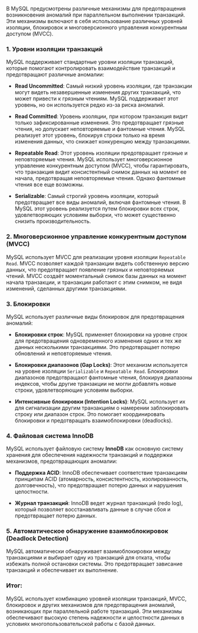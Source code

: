 В MySQL предусмотрены различные механизмы для предотвращения возникновения аномалий при параллельном выполнении транзакций. Эти механизмы включают в себя использование различных уровней изоляции, блокировок и многоверсионного управления конкурентным доступом (MVCC).

### 1. **Уровни изоляции транзакций**

MySQL поддерживает стандартные уровни изоляции транзакций, которые помогают контролировать взаимодействие транзакций и предотвращают различные аномалии:

- **Read Uncommitted**: Самый низкий уровень изоляции, где транзакции могут видеть незавершенные изменения других транзакций, что может привести к грязным чтениям. MySQL поддерживает этот уровень, но он используется редко из-за риска аномалий.

- **Read Committed**: Уровень изоляции, при котором транзакция видит только зафиксированные изменения. Это предотвращает грязные чтения, но допускает неповторяемые и фантомные чтения. MySQL реализует этот уровень, блокируя строки только на время изменения данных, что снижает конкуренцию между транзакциями.

- **Repeatable Read**: Этот уровень изоляции предотвращает грязные и неповторяемые чтения. MySQL использует многоверсионное управление конкурентным доступом (MVCC), чтобы гарантировать, что транзакция видит консистентный снимок данных на момент ее начала, предотвращая неповторяемые чтения. Однако фантомные чтения все еще возможны.

- **Serializable**: Самый строгий уровень изоляции, который предотвращает все виды аномалий, включая фантомные чтения. В MySQL этот уровень реализуется путем блокировки всех строк, удовлетворяющих условиям выборки, что может существенно снизить производительность.

### 2. **Многоверсионное управление конкурентным доступом (MVCC)**

MySQL использует MVCC для реализации уровня изоляции `Repeatable Read`. MVCC позволяет каждой транзакции видеть собственную версию данных, что предотвращает появление грязных и неповторяемых чтений. MVCC создаёт моментальный снимок базы данных на момент начала транзакции, и транзакции работают с этим снимком, не видя изменений, сделанных другими транзакциями.

### 3. **Блокировки**

MySQL использует различные виды блокировок для предотвращения аномалий:

- **Блокировки строк**: MySQL применяет блокировки на уровне строк для предотвращения одновременного изменения одних и тех же данных несколькими транзакциями. Это предотвращает потерю обновлений и неповторяемые чтения.

- **Блокировки диапазонов (Gap Locks)**: Этот механизм используется на уровне изоляции `Serializable` и `Repeatable Read`. Блокировки диапазонов предотвращают фантомные чтения, блокируя диапазоны индексов, чтобы другие транзакции не могли добавлять новые строки, удовлетворяющие условиям выборки.

- **Интенсивные блокировки (Intention Locks)**: MySQL использует их для сигнализации другим транзакциям о намерении заблокировать строку или диапазон строк. Это помогает координировать блокировки и предотвращать взаимоблокировки (deadlocks).

### 4. **Файловая система InnoDB**

MySQL использует файловую систему **InnoDB** как основную систему хранения для обеспечения надежности транзакций и поддержки механизмов, предотвращающих аномалии:

- **Поддержка ACID**: InnoDB обеспечивает соответствие транзакциям принципам ACID (атомарность, консистентность, изолированность, долговечность), что предотвращает потерю данных и нарушения целостности.
  
- **Журнал транзакций**: InnoDB ведет журнал транзакций (redo log), который позволяет восстанавливать данные в случае сбоя и предотвращает потерю данных.

### 5. **Автоматическое обнаружение взаимоблокировок (Deadlock Detection)**

MySQL автоматически обнаруживает взаимоблокировки между транзакциями и выбирает одну из транзакций для отката, чтобы избежать полной остановки системы. Это предотвращает зависание транзакций и обеспечивает их выполнение.

### Итог:

MySQL использует комбинацию уровней изоляции транзакций, MVCC, блокировок и других механизмов для предотвращения аномалий, возникающих при параллельной работе транзакций. Эти механизмы обеспечивают высокую степень надежности и целостности данных в условиях многопользовательской работы с базой данных.